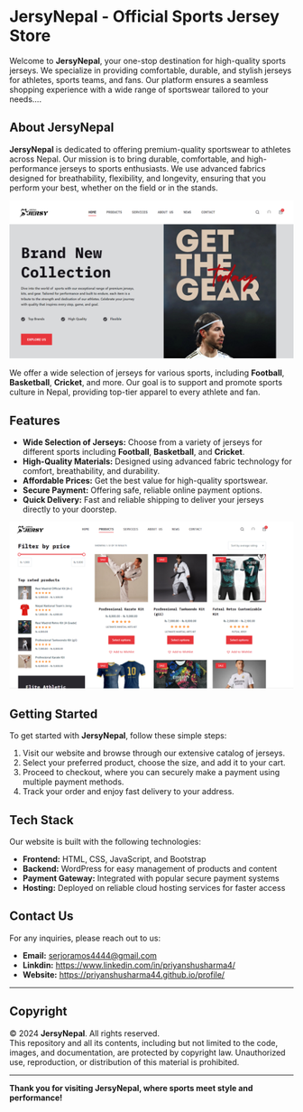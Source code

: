 # **JersyNepal - Official Sports Jersey Store**

Welcome to **JersyNepal**, your one-stop destination for high-quality sports jerseys. We specialize in providing comfortable, durable, and stylish jerseys for athletes, sports teams, and fans. Our platform ensures a seamless shopping experience with a wide range of sportswear tailored to your needs....

## **About JersyNepal**

**JersyNepal** is dedicated to offering premium-quality sportswear to athletes across Nepal. Our mission is to bring durable, comfortable, and high-performance jerseys to sports enthusiasts. We use advanced fabrics designed for breathability, flexibility, and longevity, ensuring that you perform your best, whether on the field or in the stands.

![Sports Jersey](https://github.com/priyanshusharma44/JersyNepal_Wordpress/blob/main/Screenshot%202024-11-05%20180406.png?raw=true)

We offer a wide selection of jerseys for various sports, including **Football**, **Basketball**, **Cricket**, and more. Our goal is to support and promote sports culture in Nepal, providing top-tier apparel to every athlete and fan.

## **Features**

- **Wide Selection of Jerseys:** Choose from a variety of jerseys for different sports including **Football**, **Basketball**, and **Cricket**.
- **High-Quality Materials:** Designed using advanced fabric technology for comfort, breathability, and durability.
- **Affordable Prices:** Get the best value for high-quality sportswear.
- **Secure Payment:** Offering safe, reliable online payment options.
- **Quick Delivery:** Fast and reliable shipping to deliver your jerseys directly to your doorstep.

![Jersey Collection](https://github.com/priyanshusharma44/JersyNepal_Wordpress/blob/main/Screenshot%202024-11-05%20180432.png?raw=true)

## **Getting Started**

To get started with **JersyNepal**, follow these simple steps:

1. Visit our website and browse through our extensive catalog of jerseys.
2. Select your preferred product, choose the size, and add it to your cart.
3. Proceed to checkout, where you can securely make a payment using multiple payment methods.
4. Track your order and enjoy fast delivery to your address.

## **Tech Stack**

Our website is built with the following technologies:

- **Frontend:** HTML, CSS, JavaScript, and Bootstrap
- **Backend:** WordPress for easy management of products and content
- **Payment Gateway:** Integrated with popular secure payment systems
- **Hosting:** Deployed on reliable cloud hosting services for faster access

## **Contact Us**

For any inquiries, please reach out to us:

- **Email:** serjoramos4444@gmail.com
- **Linkdin:** https://www.linkedin.com/in/priyanshusharma4/ 
- **Website:** https://priyanshusharma44.github.io/profile/

---


## **Copyright**

© 2024 **JersyNepal**. All rights reserved.  
This repository and all its contents, including but not limited to the code, images, and documentation, are protected by copyright law. Unauthorized use, reproduction, or distribution of this material is prohibited.

---


**Thank you for visiting JersyNepal, where sports meet style and performance!**

